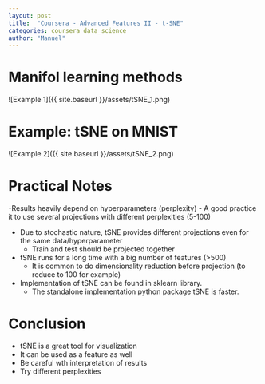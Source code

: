 ```yaml
---
layout: post
title:  "Coursera - Advanced Features II - t-SNE"
categories: coursera data_science
author: "Manuel"
---
```


# Manifol learning methods
![Example 1]({{ site.baseurl }}/assets/tSNE_1.png)

# Example: tSNE on MNIST
![Example 2]({{ site.baseurl }}/assets/tSNE_2.png)

# Practical Notes
-Results heavily depend on hyperparameters (perplexity)
    - A good practice it to use several projections with different perplexities (5-100)
- Due to stochastic nature, tSNE provides different projections even for the same data/hyperparameter
    - Train and test should be projected together
- tSNE runs for a long time with a big number of features (>500)
    - It is common to do dimensionality reduction before projection (to reduce to 100 for example)
- Implementation of tSNE can be found in sklearn library.
    - The standalone implementation python package tSNE is faster.

# Conclusion
- tSNE is a great tool for visualization
- It can be used as a feature as well
- Be careful wth interpretation of results
- Try different perplexities